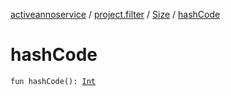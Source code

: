 [activeannoservice](../../index.md) / [project.filter](../index.md) / [Size](index.md) / [hashCode](./hash-code.md)

# hashCode

`fun hashCode(): `[`Int`](https://kotlinlang.org/api/latest/jvm/stdlib/kotlin/-int/index.html)